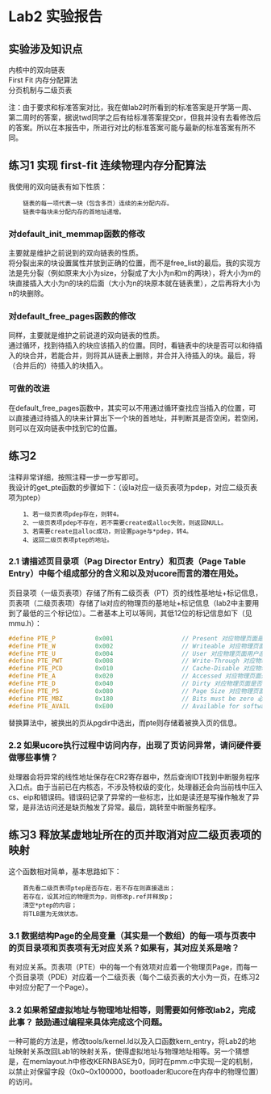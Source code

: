 # Lab2 实验报告

## 实验涉及知识点
内核中的双向链表  
First Fit 内存分配算法  
分页机制与二级页表  

注：由于要求和标准答案对比，我在做lab2时所看到的标准答案是开学第一周、第二周时的答案，据说twd同学之后有给标准答案提交pr，但我并没有去看修改后的答案。所以在本报告中，所进行对比的标准答案可能与最新的标准答案有所不同。

## 练习1 实现 first-fit 连续物理内存分配算法  
我使用的双向链表有如下性质：  
```
    链表的每一项代表一块（包含多页）连续的未分配内存。
    链表中每块未分配内存的首地址递增。
```

### 对default_init_memmap函数的修改  
主要就是维护之前说到的双向链表的性质。  
将分裂出来的块设置属性并放到正确的位置，而不是free_list的最后。我的实现方法是先分裂（例如原来大小为size，分裂成了大小为n和m的两块），将大小为m的块直接插入大小为n的块的后面（大小为n的块原本就在链表里），之后再将大小为n的块删除。  

### 对default_free_pages函数的修改  
同样，主要就是维护之前说道的双向链表的性质。  
通过循环，找到待插入的块应该插入的位置。同时，看链表中的块是否可以和待插入的块合并，若能合并，则将其从链表上删除，并合并入待插入的块。最后，将（合并后的）待插入的块插入。

### 可做的改进  
在default_free_pages函数中，其实可以不用通过循环查找应当插入的位置，可以直接通过待插入的块来计算出下一个块的首地址，并判断其是否空闲，若空闲，则可以在双向链表中找到它的位置。

## 练习2 

注释非常详细，按照注释一步一步写即可。  
我设计的get_pte函数的步骤如下：（设la对应一级页表项为pdep，对应二级页表项为ptep）  
```
    1、若一级页表项pdep存在，则转4。
    2、一级页表项pdep不存在，若不需要create或alloc失败，则返回NULL。
    3、若需要create且alloc成功，则设置page与*pdep，转4。
    4、返回二级页表项ptep的地址。
```

### 2.1 请描述页目录项（Pag Director Entry）和页表（Page Table Entry）中每个组成部分的含义和以及对ucore而言的潜在用处。  
页目录项（一级页表项）存储了所有二级页表（PT）页的线性基地址+标记信息，页表项（二级页表项）存储了la对应的物理页的基地址+标记信息（lab2中主要用到了最低的三个标记位）。二者基本上可以等同，其低12位的标记信息如下（见mmu.h）：

```C
#define PTE_P           0x001                   // Present 对应物理页面是否存在
#define PTE_W           0x002                   // Writeable 对应物理页面是否可写
#define PTE_U           0x004                   // User 对应物理页面用户态是否可以访问
#define PTE_PWT         0x008                   // Write-Through 对应物理页面在写入时是否写透(即向更低级储存设备写入)
#define PTE_PCD         0x010                   // Cache-Disable 对应物理页面是否能被放入高速缓存
#define PTE_A           0x020                   // Accessed 对应物理页面是否被访问
#define PTE_D           0x040                   // Dirty 对应物理页面是否被写入
#define PTE_PS          0x080                   // Page Size 对应物理页面的页面大小
#define PTE_MBZ         0x180                   // Bits must be zero 必须为零的部分
#define PTE_AVAIL       0xE00                   // Available for software use 用户可自定义的部分
```

替换算法中，被换出的页从pgdir中选出，而pte则存储着被换入页的信息。

### 2.2 如果ucore执行过程中访问内存，出现了页访问异常，请问硬件要做哪些事情？

处理器会将异常的线性地址保存在CR2寄存器中，然后查询IDT找到中断服务程序入口点。由于当前已在内核态，不涉及特权级的变化，处理器还会向当前栈中压入cs、eip和错误码。错误码记录了异常的一些标志，比如是读还是写操作触发了异常，是非法访问还是缺页触发了异常。最后，跳转至中断服务程序。

## 练习3 释放某虚地址所在的页并取消对应二级页表项的映射  
这个函数相对简单，基本思路如下：
```
    首先看二级页表项ptep是否存在，若不存在则直接退出；
    若存在，设其对应的物理页为p，则修改p.ref并释放p；
    清空*ptep的内容；
    将TLB置为无效状态。
```

### 3.1 数据结构Page的全局变量（其实是一个数组）的每一项与页表中的页目录项和页表项有无对应关系？如果有，其对应关系是啥？
有对应关系。页表项（PTE）中的每一个有效项对应着一个物理页Page，而每一个页目录项（PDE）对应着一个二级页表（每个二级页表的大小为一页，在练习2中对应分配了一个Page）。

### 3.2 如果希望虚拟地址与物理地址相等，则需要如何修改lab2，完成此事？ 鼓励通过编程来具体完成这个问题。
一种可能的方法是，修改tools/kernel.ld以及入口函数kern_entry，将Lab2的地址映射关系改回Lab1的映射关系，使得虚拟地址与物理地址相等。另一个猜想是，在memlayout.h中修改KERNBASE为0，同时在pmm.c中实现一定的机制，以禁止对保留字段（0x0~0x100000，bootloader和ucore在内存中的物理位置）的访问。